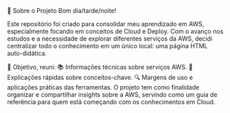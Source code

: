 📌 Sobre o Projeto
Bom dia/tarde/noite!

Este repositório foi criado para consolidar meu aprendizado em AWS, especialmente focando em conceitos de Cloud e Deploy.
Com o avanço nos estudos e a necessidade de explorar diferentes serviços da AWS, decidi centralizar todo o conhecimento em um único local: uma página HTML auto-didática.

🎯 Objetivo, reuni:
📚 Informações técnicas sobre serviços AWS.
🚀 Explicações rápidas sobre conceitos-chave.
🔍 Margens de uso e aplicações práticas das ferramentas.
O projeto tem como finalidade organizar e compartilhar insights sobre a AWS, servindo como um guia de referência para quem está começando com os conhecimentos em Cloud.
